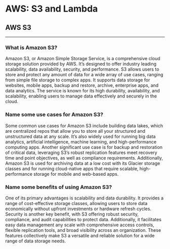 # AWS: S3 and Lambda

## AWS S3

---

### What is Amazon S3?

Amazon S3, or Amazon Simple Storage Service, is a comprehensive cloud storage solution provided by AWS. It’s designed to offer industry leading scalability, data availability, security, and performance. S3 allows users to store and protect any amount of data for a wide array of use cases, ranging from simple file storage to complex apps. It supports data storage for websites, mobile apps, backup and restore, archive, enterprise apps, and data analytics. The service is known for its high durability, availability, and scalability, enabling users to manage data effectively and securely in the cloud. 

### Name some use cases for Amazon S3?

Some common use cases for Amazon S3 include building data lakes, which are centralized repos that allow you to store all your structured and unstructured data at any scale. It’s also widely used for running big data analytics, artificial intelligence, machine learning, and high-performance computing apps. Another significant use case is for backup and restoration of critical data, leveraging S3’s robust replication features meet recovery time and point objectives, as well as compliance requirements. Additionally, Amazon S3 is used for archiving data at a low cost with its Glacier storage classes and for running cloud-native apps that require scalable, high-performance storage for mobile and web-based apps. 

### Name some benefits of using Amazon S3?

One of its primary advantages is scalability and data durability. It provides a range of cost-effective storage classes, allowing users to store data economically without upfront investments or hardware refresh cycles. Security is another key benefit, with S3 offering robust security, compliance, and audit capabilities to protect data. Additionally, it facilitates easy data management any scale with comprehensive access controls, flexible replication tools, and broad visibility across an organization. These features collectively make S3 a versatile and reliable solution for a wide range of data storage needs.